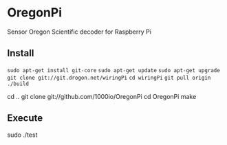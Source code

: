 OregonPi
========

Sensor Oregon Scientific decoder for Raspberry Pi


Install
-------

```sudo apt-get install git-core```
```sudo apt-get update```
```sudo apt-get upgrade```
```git clone git://git.drogon.net/wiringPi```
```cd wiringPi```
```git pull origin```
```./build```

cd ..
git clone git://github.com/1000io/OregonPi
cd OregonPi
make

Execute
-------

sudo ./test


